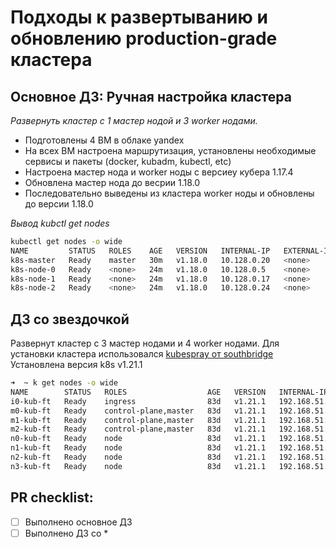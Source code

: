 # Подходы к развертыванию и обновлению production-grade кластера

## Основное ДЗ: Ручная настройка кластера

*Развернуть кластер с 1 мастер нодой и 3 worker нодами.*
 - Подготовлены 4 ВМ в облаке yandex
 - На всех ВМ настроена маршрутизация, установлены необходимые сервисы и пакеты (docker, kubadm, kubectl, etc)
 - Настроена мастер нода и worker ноды с версиеу кубера 1.17.4
 - Обновлена мастер нода до весрии 1.18.0
 - Последовательно выведены из кластера worker ноды и обновлены до версии 1.18.0

*Вывод kubctl get nodes*
```sh
kubectl get nodes -o wide
NAME         STATUS   ROLES    AGE   VERSION   INTERNAL-IP   EXTERNAL-IP   OS-IMAGE             KERNEL-VERSION       CONTAINER-RUNTIME
k8s-master   Ready    master   30m   v1.18.0   10.128.0.20   <none>        Ubuntu 18.04.6 LTS   4.15.0-112-generic   docker://19.3.8
k8s-node-0   Ready    <none>   24m   v1.18.0   10.128.0.5    <none>        Ubuntu 18.04.6 LTS   4.15.0-112-generic   docker://19.3.8
k8s-node-1   Ready    <none>   24m   v1.18.0   10.128.0.17   <none>        Ubuntu 18.04.6 LTS   4.15.0-112-generic   docker://19.3.8
k8s-node-2   Ready    <none>   24m   v1.18.0   10.128.0.24   <none>        Ubuntu 18.04.6 LTS   4.15.0-112-generic   docker://19.3.8
```
## ДЗ со звездочкой

Развернут кластер с 3 мастер нодами и 4 worker нодами. Для установки кластера использовался [kubespray от southbridge](https://github.com/southbridgeio/kubespray)
Установлена версия k8s v1.21.1

```sh
➜  ~ k get nodes -o wide
NAME        STATUS   ROLES                  AGE   VERSION   INTERNAL-IP     EXTERNAL-IP   OS-IMAGE                KERNEL-VERSION                CONTAINER-RUNTIME
i0-kub-ft   Ready    ingress                83d   v1.21.1   192.168.51.68   <none>        CentOS Linux 7 (Core)   3.10.0-1160.45.1.el7.x86_64   docker://20.10.9
m0-kub-ft   Ready    control-plane,master   83d   v1.21.1   192.168.51.53   <none>        CentOS Linux 7 (Core)   3.10.0-1160.45.1.el7.x86_64   docker://20.10.9
m1-kub-ft   Ready    control-plane,master   83d   v1.21.1   192.168.51.54   <none>        CentOS Linux 7 (Core)   3.10.0-1160.45.1.el7.x86_64   docker://20.10.9
m2-kub-ft   Ready    control-plane,master   83d   v1.21.1   192.168.51.56   <none>        CentOS Linux 7 (Core)   3.10.0-1160.45.1.el7.x86_64   docker://20.10.9
n0-kub-ft   Ready    node                   83d   v1.21.1   192.168.51.57   <none>        CentOS Linux 7 (Core)   3.10.0-1160.45.1.el7.x86_64   docker://20.10.9
n1-kub-ft   Ready    node                   83d   v1.21.1   192.168.51.58   <none>        CentOS Linux 7 (Core)   3.10.0-1160.45.1.el7.x86_64   docker://20.10.9
n2-kub-ft   Ready    node                   83d   v1.21.1   192.168.51.59   <none>        CentOS Linux 7 (Core)   3.10.0-1160.45.1.el7.x86_64   docker://20.10.9
n3-kub-ft   Ready    node                   83d   v1.21.1   192.168.51.60   <none>        CentOS Linux 7 (Core)   3.10.0-1160.45.1.el7.x86_64   docker://20.10.9
```

## PR checklist:
 - [ ] Выполнено основное ДЗ
 - [ ] Выполнено ДЗ со *
